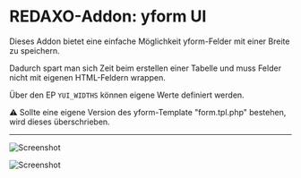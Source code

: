 # REDAXO-Addon: yform UI

Dieses Addon bietet eine einfache Möglichkeit yform-Felder mit einer Breite zu speichern.

Dadurch spart man sich Zeit beim erstellen einer Tabelle und muss Felder nicht mit eigenen HTML-Feldern wrappen.

Über den EP `YUI_WIDTHS` können eigene Werte definiert werden.

:warning: Sollte eine eigene Version des yform-Template "form.tpl.php" bestehen, wird dieses überschrieben.

---

![Screenshot](https://raw.githubusercontent.com/eaCe/yform_ui/assets/yformui-select.png)


![Screenshot](https://raw.githubusercontent.com/eaCe/yform_ui/assets/yformui.png)
